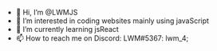 - 👋 Hi, I’m @LWMJS
- 👀 I’m interested in coding websites mainly using javaScript
- 🌱 I’m currently learning jsReact
- 📫 How to reach me on Discord: LWM#5367: lwm_4;

<!---
LWMJS/LWMJS is a ✨ special ✨ repository because its `README.md` (this file) appears on your GitHub profile.
You can click the Preview link to take a look at your changes.
--->
